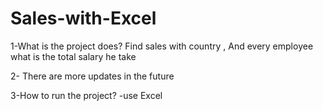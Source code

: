 # Sales-with-Excel

1-What is the project does?
Find sales with country , And every employee what is the total salary he take

2- There are more updates in the future

3-How to run the project?
-use Excel
